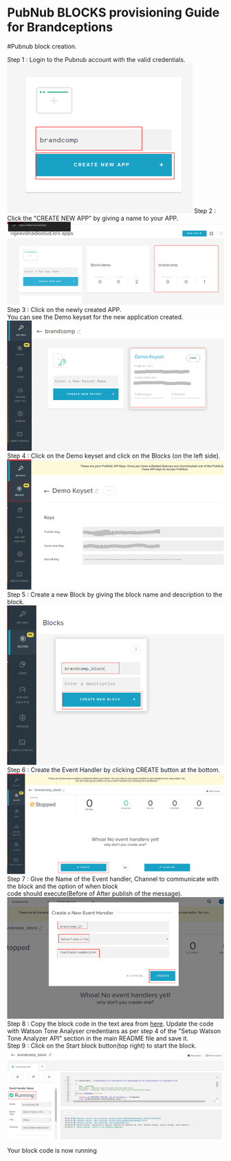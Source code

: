# PubNub BLOCKS provisioning Guide for Brandceptions

#Pubnub block creation.
<br>

Step 1 : Login to the Pubnub account with the valid credentials.<br>
![alt-tag](https://github.com/shyampurk/brandcomp/blob/master/screenshots/Block/pb_1.png)
Step 2 : Click the "CREATE NEW APP" by giving a name to your APP.<br>
![alt-tag](https://github.com/shyampurk/brandcomp/blob/master/screenshots/Block/pb_2.png)
Step 3 : Click on the newly created APP.<br>
         You can see the Demo keyset for the new application created.
![alt-tag](https://github.com/shyampurk/brandcomp/blob/master/screenshots/Block/pb_3.png)         
Step 4 : Click on the Demo keyset and click on the Blocks (on the left side).
![alt-tag](https://github.com/shyampurk/brandcomp/blob/master/screenshots/Block/pb_4.png)
Step 5 : Create a new Block by giving the block name and description to the block.
![alt-tag](https://github.com/shyampurk/brandcomp/blob/master/screenshots/Block/pb_5.png)
Step 6 : Create the Event Handler by clicking CREATE button at the bottom.
![alt-tag](https://github.com/shyampurk/brandcomp/blob/master/screenshots/Block/pb_6.png)
Step 7 : Give the Name of the Event handler, Channel to communicate with the block and the option of when block <br>
         code should execute(Before of After publish of the message).
![alt-tag](https://github.com/shyampurk/brandcomp/blob/master/screenshots/Block/pb_7.png)
Step 8 : Copy the block code in the text area from [here](https://github.com/shyampurk/brandcomp/blob/master/Block/main.js). Update the code with Watson Tone Analyser credentians as per step 4 of the "Setup Watson Tone Analyzer API" section in the main README file and save it.<br>
Step 9 : Click on the Start block button(top right) to start the block.
![alt-tag](https://github.com/shyampurk/brandcomp/blob/master/screenshots/Block/pb_8.png)

Your block code is now running                  
